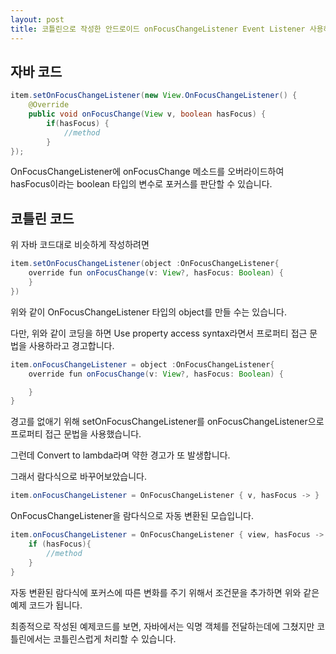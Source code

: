 ```yaml
---
layout: post
title: 코틀린으로 작성한 안드로이드 onFocusChangeListener Event Listener 사용하기
---
```



## 자바 코드

```java
item.setOnFocusChangeListener(new View.OnFocusChangeListener() {
    @Override
    public void onFocusChange(View v, boolean hasFocus) {
        if(hasFocus) {
            //method
        }
});
```

OnFocusChangeListener에 onFocusChange 메소드를 오버라이드하여 hasFocus이라는 boolean 타입의 변수로 포커스를 판단할 수 있습니다.



## 코틀린 코드

위 자바 코드대로 비슷하게 작성하려면

```java
item.setOnFocusChangeListener(object :OnFocusChangeListener{
    override fun onFocusChange(v: View?, hasFocus: Boolean) {
    }
})
```

위와 같이 OnFocusChangeListener 타입의 object를 만들 수는 있습니다.

다만, 위와 같이 코딩을 하면 Use property access syntax라면서 프로퍼티 접근 문법을 사용하라고 경고합니다.

```java
item.onFocusChangeListener = object :OnFocusChangeListener{
    override fun onFocusChange(v: View?, hasFocus: Boolean) {

    }
}
```

경고를 없애기 위해 setOnFocusChangeListener를 onFocusChangeListener으로 프로퍼티 접근 문법을 사용했습니다.

그런데 Convert to lambda라며 약한 경고가 또 발생합니다.

그래서 람다식으로 바꾸어보았습니다.

```java
item.onFocusChangeListener = OnFocusChangeListener { v, hasFocus -> }
```

OnFocusChangeListener을 람다식으로 자동 변환된 모습입니다.

```java
item.onFocusChangeListener = OnFocusChangeListener { view, hasFocus ->
    if (hasFocus){
        //method
    } 
}
```

자동 변환된 람다식에 포커스에 따른 변화를 주기 위해서 조건문을 추가하면 위와 같은 예제 코드가 됩니다.

최종적으로 작성된 예제코드를 보면, 자바에서는 익명 객체를 전달하는데에 그쳤지만 코틀린에서는 코틀린스럽게 처리할 수 있습니다.